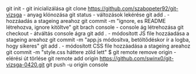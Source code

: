 git init - git inicializálása
git clone https://github.com/szabopeter92/git-vizsga - anyag klónozása
git status - változások lekérése
git add . - hozzáadás a stageing areahoz
git commit -m "ignore, es README létrehozva, ignore kitöltve"
git brach console - console ág létrehozása
git checkout - átváltás console ágra
git add . - módosított JS file hozzáadása a stageing areahoz
git commit -m "app.js módosítva, betöltődéskor ír a logba, hogy sikeres"
git add . - módosított CSS file hozzáadása a stageing areahoz
git commit -m "style.css háttere zöld lett"
$ git remote remove origin - elérési út törlése
git remote add origin https://github.com/swinx0/git-vizsga-0420.git
git push -u origin console